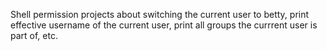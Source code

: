 Shell permission projects about switching the current user to betty, print effective username of the current user, print all groups the currrent user is part of, etc.
